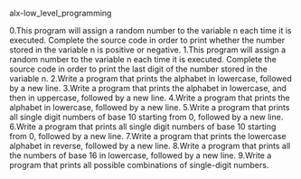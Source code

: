 alx-low_level_programming

0.This program will assign a random number to the variable n each time it is executed. Complete the source code in order to print whether the number stored in the variable n is positive or negative.
1.This program will assign a random number to the variable n each time it is executed. Complete the source code in order to print the last digit of the number stored in the variable n.
2.Write a program that prints the alphabet in lowercase, followed by a new line.
3.Write a program that prints the alphabet in lowercase, and then in uppercase, followed by a new line.
4.Write a program that prints the alphabet in lowercase, followed by a new line.
5.Write a program that prints all single digit numbers of base 10 starting from 0, followed by a new line.
6.Write a program that prints all single digit numbers of base 10 starting from 0, followed by a new line.
7.Write a program that prints the lowercase alphabet in reverse, followed by a new line.
8.Write a program that prints all the numbers of base 16 in lowercase, followed by a new line.
9.Write a program that prints all possible combinations of single-digit numbers.
